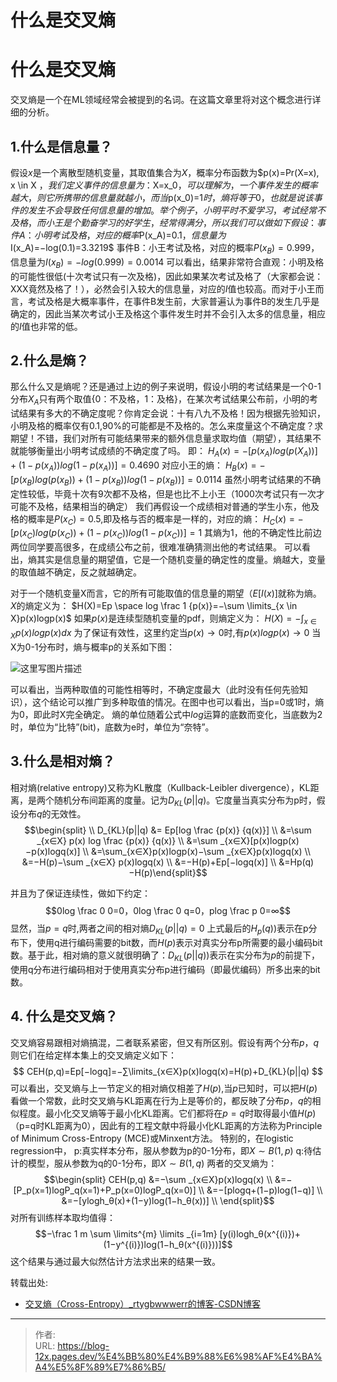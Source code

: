 # 什么是交叉熵


<!--more-->

# 什么是交叉熵

交叉熵是一个在ML领域经常会被提到的名词。在这篇文章里将对这个概念进行详细的分析。

## 1.什么是信息量？

假设$x$是一个离散型随机变量，其取值集合为$X$，概率分布函数为$p(x)=Pr(X=x), x \in X $，我们定义事件的信息量为：$X=x_0$，可以理解为，一个事件发生的概率越大，则它所携带的信息量就越小，而当$p(x_0)=1$时，熵将等于0，也就是说该事件的发生不会导致任何信息量的增加。举个例子，小明平时不爱学习，考试经常不及格，而小王是个勤奋学习的好学生，经常得满分，所以我们可以做如下假设：
事件A：小明考试及格，对应的概率$P(x_A)=0.1$，信息量为$I(x_A)=−log(0.1)=3.3219$
事件B：小王考试及格，对应的概率$P(x_B)=0.999$，信息量为$I(x_B)=−log(0.999)=0.0014$
可以看出，结果非常符合直观：小明及格的可能性很低(十次考试只有一次及格)，因此如果某次考试及格了（大家都会说：XXX竟然及格了！），必然会引入较大的信息量，对应的$I$值也较高。而对于小王而言，考试及格是大概率事件，在事件B发生前，大家普遍认为事件B的发生几乎是确定的，因此当某次考试小王及格这个事件发生时并不会引入太多的信息量，相应的$I$值也非常的低。

## 2.什么是熵？

那么什么又是熵呢？还是通过上边的例子来说明，假设小明的考试结果是一个0-1分布$X_A$只有两个取值{0：不及格，1：及格}，在某次考试结果公布前，小明的考试结果有多大的不确定度呢？你肯定会说：十有八九不及格！因为根据先验知识，小明及格的概率仅有0.1,90%的可能都是不及格的。怎么来度量这个不确定度？求期望！不错，我们对所有可能结果带来的额外信息量求取均值（期望），其结果不就能够衡量出小明考试成绩的不确定度了吗。
即：
$H_A(x) = -[p(x_A)log(p(X_A))] + (1-p(x_A))log(1-p(x_A))]=0.4690$
对应小王的熵：
$H_B(x)=−[p(x_B)log(p(x_B))+(1−p(x_B))log(1−p(x_B))]=0.0114$
虽然小明考试结果的不确定性较低，毕竟十次有9次都不及格，但是也比不上小王（1000次考试只有一次才可能不及格，结果相当的确定）
我们再假设一个成绩相对普通的学生小东，他及格的概率是$P(x_C)=0.5$,即及格与否的概率是一样的，对应的熵：
$H_C(x)=−[p(x_C)log(p(x_C))+(1−p(x_C))log(1−p(x_C))]=1$
其熵为1，他的不确定性比前边两位同学要高很多，在成绩公布之前，很难准确猜测出他的考试结果。
可以看出，熵其实是信息量的期望值，它是一个随机变量的确定性的度量。熵越大，变量的取值越不确定，反之就越确定。

对于一个随机变量X而言，它的所有可能取值的信息量的期望$（E[I(x)]$就称为熵。
$X$的熵定义为：
$H(X)=Ep \space log \frac 1 {p(x)}=−\sum \limits_{x \in X}p(x)logp(x)$
如果$p(x)$是连续型随机变量的pdf，则熵定义为：
$H(X)=−∫_{x∈X}p(x)logp(x)dx$
为了保证有效性，这里约定当$p(x)→0$时,有$p(x)logp(x)→0$
当X为0-1分布时，熵与概率p的关系如下图：

![这里写图片描述](https://img-blog.csdn.net/20160302180818189)

可以看出，当两种取值的可能性相等时，不确定度最大（此时没有任何先验知识），这个结论可以推广到多种取值的情况。在图中也可以看出，当p=0或1时，熵为0，即此时X完全确定。
熵的单位随着公式中$log$运算的底数而变化，当底数为2时，单位为“比特”(bit)，底数为e时，单位为“奈特”。

## 3.什么是相对熵？

相对熵(relative entropy)又称为KL散度（Kullback-Leibler divergence），KL距离，是两个随机分布间距离的度量。记为$D_{KL}(p||q)$。它度量当真实分布为p时，假设分布$q$的无效性。
$$\begin{split} \\
D_{KL}(p||q) &= Ep[log \frac {p(x)} {q(x)}] \\
&=\sum _{x∈X} p(x) log \frac {p(x)} {q(x)} \\
&=\sum _{x∈X}[p(x)logp(x)−p(x)logq(x)] \\
&=\sum_{x∈X}p(x)logp(x)−\sum _{x∈X}p(x)logq(x) \\
&=−H(p)−\sum _{x∈X} p(x)logq(x) \\
&=−H(p)+Ep[−logq(x)] \\
&=Hp(q)−H(p)\end{split}$$



并且为了保证连续性，做如下约定：
$$0log \frac 0 0=0，0log \frac 0 q=0，plog \frac p 0=∞$$
显然，当$p=q$时,两者之间的相对熵$D_{KL}(p||q)=0$
上式最后的$H_p(q)$)表示在p分布下，使用q进行编码需要的bit数，而$H(p)$表示对真实分布p所需要的最小编码bit数。基于此，相对熵的意义就很明确了：$D_{KL}(p||q)$)表示在实分布为$p$的前提下，使用q分布进行编码相对于使用真实分布p进行编码（即最优编码）所多出来的bit数。

## 4. 什么是交叉熵？

交叉熵容易跟相对熵搞混，二者联系紧密，但又有所区别。假设有两个分布$p，q$则它们在给定样本集上的交叉熵定义如下：
$$ CEH(p,q)=Ep[−logq]=−∑\limits_{x∈X}p(x)logq(x)=H(p)+D_{KL}(p||q) $$
可以看出，交叉熵与上一节定义的相对熵仅相差了$H(p)$,当$p$已知时，可以把$H(p)$看做一个常数，此时交叉熵与KL距离在行为上是等价的，都反映了分布$p，q$的相似程度。最小化交叉熵等于最小化KL距离。它们都将在$p=q$时取得最小值$H(p)$（p=q时KL距离为0），因此有的工程文献中将最小化KL距离的方法称为Principle of Minimum Cross-Entropy (MCE)或Minxent方法。
特别的，在logistic regression中，
p:真实样本分布，服从参数为p的0-1分布，即$X∼B(1,p)$
q:待估计的模型，服从参数为q的0-1分布，即$X∼B(1,q)$
两者的交叉熵为：
$$\begin{split} 
CEH(p,q)
&=−\sum _{x∈X}p(x)logq(x) \\
&=−[P_p(x=1)logP_q(x=1)+P_p(x=0)logP_q(x=0)] \\
&=−[plogq+(1−p)log(1−q)] \\
&=−[ylogh_θ(x)+(1−y)log(1−h_θ(x))] \\
\end{split}$$
对所有训练样本取均值得：
$$−\frac 1 m \sum \limits^{m} \limits  _{i=1m} [y(i)logh_θ(x^{(i)})+(1−y^{(i)})log(1−h_θ(x^{(i)}))]$$
这个结果与通过最大似然估计方法求出来的结果一致。

转载出处:

- [交叉熵（Cross-Entropy）_rtygbwwwerr的博客-CSDN博客](https://blog.csdn.net/rtygbwwwerr/article/details/50778098)


---

> 作者:   
> URL: https://blog-12x.pages.dev/%E4%BB%80%E4%B9%88%E6%98%AF%E4%BA%A4%E5%8F%89%E7%86%B5/  

